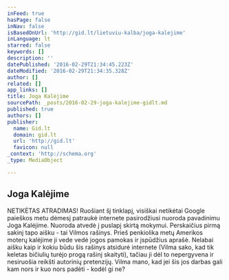 ```yaml
---
inFeed: true
hasPage: false
inNav: false
isBasedOnUrl: 'http://gid.lt/lietuviu-kalba/joga-kalejime'
inLanguage: lt
starred: false
keywords: []
description: ''
datePublished: '2016-02-29T21:34:45.223Z'
dateModified: '2016-02-29T21:34:35.328Z'
author: []
related: []
app_links: []
title: Joga Kalėjime
sourcePath: _posts/2016-02-29-joga-kalejime-gidlt.md
published: true
authors: []
publisher:
  name: Gid.lt
  domain: gid.lt
  url: 'http://gid.lt'
  favicon: null
_context: 'http://schema.org'
_type: MediaObject

---
```

<article style=""><h1>Joga Kalėjime</h1><p>NETIKĖTAS ATRADIMAS! Ruošiant šį tinklapį, visiškai netikėtai Google paieškos metu dėmesį patraukė internete pasirodžiusi nuoroda pavadinimu Joga Kalėjime. Nuoroda atvedė į puslapį skirtą mokymui. Perskaičius pirmą sakinį tapo aišku - tai Vilmos rašinys. Prieš penkiolika metų  Amerikos moterų kalėjime ji vede vedė jogos pamokas ir įspūdžius aprašė. Nelabai aišku kaip ir kokiu būdu šis rašinys atsidurė internete (Vilma sako, kad tik keletas bičiulių turėjo progą rašinį skaityti), tačiau ji dėl to nepergyvena ir nesiruošia reikšti autorinių pretenzijų. Vilma mano, kad jei šis jos darbas gali kam nors ir kuo nors padėti - kodėl gi ne?</p></article>
